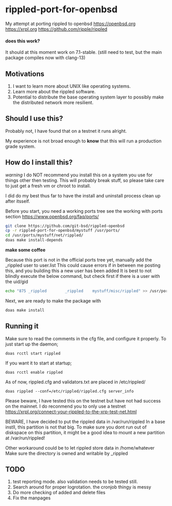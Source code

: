 # rippled-port-for-openbsd

My attempt at porting rippled to openbsd 
https://openbsd.org
https://xrpl.org
https://github.com/ripple/rippled

#### does this work?
It should at this moment work on 7.1-stable.
(still need to test, but the main package compiles now with clang-13)

## Motivations
1. I want to learn more about UNIX like operating systems.
2. Learn more about the rippled software.
3. Potential to distribute the base operating system layer to possibly make the distributed network more resilient.

## Should I use this?
Probably not, I have found that on a testnet it runs alright.

My experience is not broad enough to **know** that this will run a production grade system.

## How do I install this?
*warning* 
I do NOT recommend you install this on a system you use for things other then testing.
This will probably break stuff, so please take care to just get a fresh vm or chroot to install.

I did do my best thus far to have the install and uninstall process clean up after itsself.

Before you start, you need a working ports tree see the working with ports section https://www.openbsd.org/faq/ports/
``` sh
git clone https://github.com/git-bsd/rippled-openbsd
cp -r rippled-port-for-openbsd/mystuff /usr/ports/
cd /usr/ports/mystuff/net/rippled/
doas make install-depends
```
**make some coffee**

Because this port is not in the official ports tree yet, manually add the _rippled user to user.list
This could cause errors if in between me posting this, and you building this a new user has been added
It is best to not blindly execute the below command, but check first if there is a user with the uid/gid 
```sh
echo "875 _rippled        _rippled    mystuff/misc/rippled" >> /usr/ports/infrastructure/db/user.list
```
Next, we are ready to make the package with
```sh
doas make install
```

## Running it
Make sure to read the comments in the cfg file, and configure it properly.
To just start up the daemon;
```
doas rcctl start rippled
```
If you want it to start at startup;
```
doas rcctl enable rippled
```
As of now, rippled.cfg and validators.txt are placed in /etc/rippled/

```
doas rippled --conf=/etc/rippled/rippled.cfg server_info
```
Please beware, I have tested this on the testnet but have not had success on the mainnet.
I do reconmend you to only use a testnet https://xrpl.org/connect-your-rippled-to-the-xrp-test-net.html

BEWARE,
I have decided to put the rippled data in /var/run/rippled
In a base instll, this partition is not that big.
To make sure you dont run out of diskspace on this partition, it might be a good idea to mount a new partition at /var/run/rippled!

Other workaround could be to let rippled store data in /home/whatever
Make sure the directory is owned and writable by _rippled


## TODO
1. test reporting mode. also validation needs to be tested still.
2. Search around for proper logrotation. the cronjob thingy is messy
3. Do more checking of added and delete files
4. Fix the manpages
